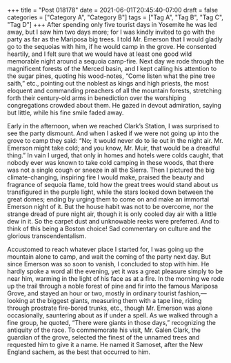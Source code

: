 +++
title = "Post 018178"
date = 2021-06-01T20:45:40-07:00
draft = false
categories = ["Category A", "Category B"]
tags = ["Tag A", "Tag B", "Tag C", "Tag D"]
+++
After spending only five tourist days in Yosemite he was led away, but I saw him two days more; for I was kindly invited to go with the party as far as the Mariposa big trees. I told Mr. Emerson that I would gladly go to the sequoias with him, if he would camp in the grove. He consented heartily, and I felt sure that we would have at least one good wild memorable night around a sequoia camp-fire. Next day we rode through the magnificent forests of the Merced basin, and I kept calling his attention to the sugar pines, quoting his wood-notes, “Come listen what the pine tree saith,” etc., pointing out the noblest as kings and high priests, the most eloquent and commanding preachers of all the mountain forests, stretching forth their century-old arms in benediction over the worshiping congregations crowded about them. He gazed in devout admiration, saying but little, while his fine smile faded away.

Early in the afternoon, when we reached Clark’s Station, I was surprised to see the party dismount. And when I asked if we were not going up into the grove to camp they said: “No; it would never do to lie out in the night air. Mr. Emerson might take cold; and you know, Mr. Muir, that would be a dreadful thing.” In vain I urged, that only in homes and hotels were colds caught, that nobody ever was known to take cold camping in these woods, that there was not a single cough or sneeze in all the Sierra. Then I pictured the big climate-changing, inspiring fire I would make, praised the beauty and fragrance of sequoia flame, told how the great trees would stand about us transfigured in the purple light, while the stars looked down between the great domes; ending by urging them to come on and make an immortal Emerson night of it. But the house habit was not to be overcome, nor the strange dread of pure night air, though it is only cooled day air with a little dew in it. So the carpet dust and unknowable reeks were preferred. And to think of this being a Boston choice! Sad commentary on culture and the glorious transcendentalism.

Accustomed to reach whatever place I started for, I was going up the mountain alone to camp, and wait the coming of the party next day. But since Emerson was so soon to vanish, I concluded to stop with him. He hardly spoke a word all the evening, yet it was a great pleasure simply to be near him, warming in the light of his face as at a fire. In the morning we rode up the trail through a noble forest of pine and fir into the famous Mariposa Grove, and stayed an hour or two, mostly in ordinary tourist fashion,—looking at the biggest giants, measuring them with a tape line, riding through prostrate fire-bored trunks, etc., though Mr. Emerson was alone occasionally, sauntering about as if under a spell. As we walked through a fine group, he quoted, “There were giants in those days,” recognizing the antiquity of the race. To commemorate his visit, Mr. Galen Clark, the guardian of the grove, selected the finest of the unnamed trees and requested him to give it a name. He named it Samoset, after the New England sachem, as the best that occurred to him.
